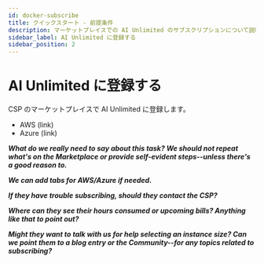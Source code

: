 ```yaml
---
id: docker-subscribe
title: クイックスタート - 前提条件
description: マーケットプレイスでの AI Unlimited のサブスクリプションについて説明します。
sidebar_label: AI Unlimited に登録する
sidebar_position: 2
---
```


# AI Unlimited に登録する

CSP のマーケットプレイスで AI Unlimited に登録します。
- AWS (link)
- Azure (link)
 
***What do we really need to say about this task? We should not repeat what's on the Marketplace or provide self-evident steps--unless there's a good reason to.***
 
***We can add tabs for AWS/Azure if needed.***
 
***If they have trouble subscribing, should they contact the CSP?***
  
***Where can they see their hours consumed or upcoming bills? Anything like that to point out?***
 
***Might they want to talk with us for help selecting an instance size? Can we point them to a blog entry or the Community--for any topics related to subscribing?***
 
